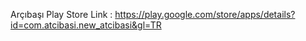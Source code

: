 Arçıbaşı Play Store Link : https://play.google.com/store/apps/details?id=com.atcibasi.new_atcibasi&gl=TR
